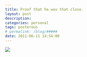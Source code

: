 ```yaml
---
title: Proof that he was that close. 
layout: post
description:  
categories: personal
tags: posterous
# permalink: /blog/#####
date: 2011-06-11 14:54:00
---
```


![](/img/blog/2011/06/27572922-image.jpg)